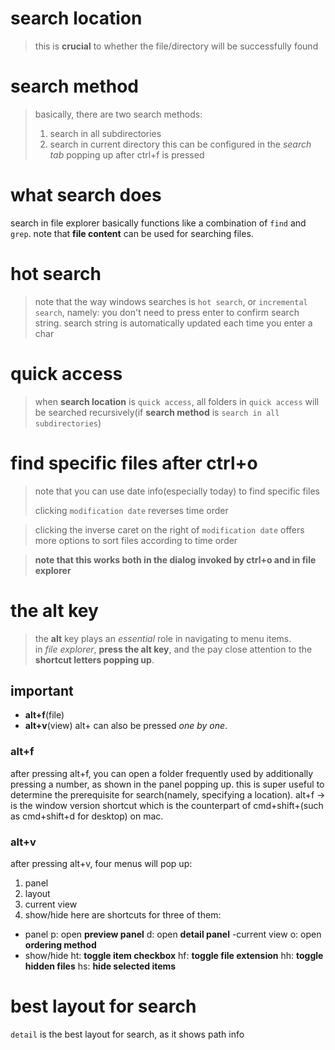 # **search location**
> this is **crucial** to whether the file/directory will be successfully found

# search method
> basically, there are two search methods:
> 1. search in all subdirectories
> 2. search in current directory
this can be configured in the *search tab* popping up after ctrl+f is pressed

# what search does
search in file explorer basically functions like a combination of `find` and `grep`. note that **file content** can be used for searching files.

# hot search
> note that the way windows searches is `hot search`, or `incremental search`, namely:
> you don't need to press enter to confirm search string. search string is automatically updated each time you enter a char 

# quick access
> when **search location** is `quick access`, all folders in `quick access` will be searched recursively(if **search method** is `search in all subdirectories`)

# find specific files after ctrl+o
> note that you can use date info(especially today) to find specific files
>
> clicking `modification date` reverses time order

> clicking the inverse caret on the right of `modification date` offers more 
  options to sort files according to time order

> **note that this works both in the dialog invoked by ctrl+o and
> in file explorer**

# the alt key
> the **alt** key plays an *essential* role in navigating to menu items.  
> in *file explorer*, **press the alt key**, and the pay close attention to the **shortcut letters popping up**.
## important
- **alt+f**(file)
- **alt+v**(view)
alt+<key> can also be pressed *one by one*.
### alt+f
after pressing alt+f, you can open a folder frequently used by additionally pressing a number, as shown in the panel popping up.
this is super useful to determine the prerequisite for search(namely, specifying a location).
alt+f -> <number> is the window version shortcut which is the counterpart of cmd+shift+<key>(such as cmd+shift+d for desktop) on mac.
### alt+v
after pressing alt+v, four menus will pop up:
1. panel
2. layout
3. current view
4. show/hide
here are shortcuts for three of them:
- panel
p: open **preview panel**
d: open **detail panel**
-current view
o: open **ordering method**
- show/hide
ht: **toggle item checkbox**
hf: **toggle file extension**
hh: **toggle hidden files**
hs: **hide selected items**
# best layout for search
`detail` is the best layout for search, as it shows path info
